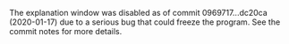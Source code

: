 The explanation window was disabled as of commit 0969717...dc20ca (2020-01-17) due to a serious bug that could freeze the program. See the commit notes for more details.